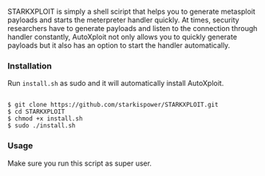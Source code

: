 STARKXPLOIT is simply a shell sciript that helps you to generate metasploit payloads and starts the meterpreter handler quickly. At times, security researchers have to generate payloads and listen to the connection through handler constantly, AutoXploit not only allows you to quickly generate payloads but it also has an option to start the handler automatically. 

### Installation
Run `install.sh` as sudo and it will automatically install AutoXploit.
```

$ git clone https://github.com/starkispower/STARKXPLOIT.git
$ cd STARKXPLOIT
$ chmod +x install.sh
$ sudo ./install.sh
```

### Usage
Make sure you run this script as super user.
```
